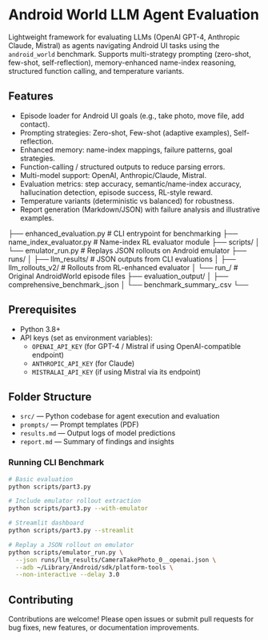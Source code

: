 # Android World LLM Agent Evaluation

Lightweight framework for evaluating LLMs (OpenAI GPT-4, Anthropic Claude, Mistral) as agents navigating Android UI tasks using the `android_world` benchmark. Supports multi-strategy prompting (zero-shot, few-shot, self-reflection), memory-enhanced name-index reasoning, structured function calling, and temperature variants.

## Features

- Episode loader for Android UI goals (e.g., take photo, move file, add contact).  
- Prompting strategies: Zero-shot, Few-shot (adaptive examples), Self-reflection.  
- Enhanced memory: name-index mappings, failure patterns, goal strategies.  
- Function-calling / structured outputs to reduce parsing errors.  
- Multi-model support: OpenAI, Anthropic/Claude, Mistral.  
- Evaluation metrics: step accuracy, semantic/name-index accuracy, hallucination detection, episode success, RL-style reward.  
- Temperature variants (deterministic vs balanced) for robustness.  
- Report generation (Markdown/JSON) with failure analysis and illustrative examples.

├── enhanced_evaluation.py     # CLI entrypoint for benchmarking
├── name_index_evaluator.py   # Name-index RL evaluator module
├── scripts/
│   └── emulator_run.py       # Replays JSON rollouts on Android emulator
├── runs/
│   ├── llm_results/          # JSON outputs from CLI evaluations
│   ├── llm_rollouts_v2/      # Rollouts from RL-enhanced evaluator
│   └── run_/      # Original AndroidWorld episode files
├── evaluation_output/
│   ├── comprehensive_benchmark_.json
│   └── benchmark_summary_.csv
└──


## Prerequisites

- Python 3.8+  
- API keys (set as environment variables):  
  - `OPENAI_API_KEY` (for GPT-4 / Mistral if using OpenAI-compatible endpoint)  
  - `ANTHROPIC_API_KEY` (for Claude)  
  - `MISTRALAI_API_KEY` (if using Mistral via its endpoint) 


## Folder Structure
- `src/` — Python codebase for agent execution and evaluation
- `prompts/` — Prompt templates (PDF)
- `results.md` — Output logs of model predictions
- `report.md` — Summary of findings and insights


### Running CLI Benchmark

```bash
# Basic evaluation
python scripts/part3.py

# Include emulator rollout extraction
python scripts/part3.py --with-emulator

# Streamlit dashboard
python scripts/part3.py --streamlit

# Replay a JSON rollout on emulator
python scripts/emulator_run.py \
  --json runs/llm_results/CameraTakePhoto_0__openai.json \
  --adb ~/Library/Android/sdk/platform-tools \
  --non-interactive --delay 3.0
``` 

## Contributing

Contributions are welcome! Please open issues or submit pull requests for bug fixes, new features, or documentation improvements.


